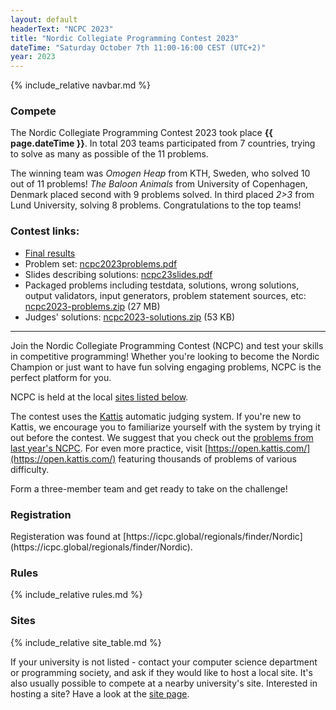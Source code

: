 ```yaml
---
layout: default
headerText: "NCPC 2023"
title: "Nordic Collegiate Programming Contest 2023"
dateTime: "Saturday October 7th 11:00-16:00 CEST (UTC+2)"
year: 2023
---
```

{% include_relative navbar.md %}

<div class="bar">
  <h3>Compete</h3>
</div>

The Nordic Collegiate Programming Contest 2023 took place <b>{{ page.dateTime }}</b>. In total 203 teams participated from 7 countries, trying to solve as many as possible of the 11 problems.

The winning team was _Omogen Heap_ from KTH, Sweden, who solved 10 out of 11 problems! _The Baloon Animals_ from University of Copenhagen, Denmark placed second with 9 problems solved. In third placed _2>3_ from Lund University, solving 8 problems. Congratulations to the top teams!

### Contest links:
- [Final results](https://ncpc23.kattis.com/standings)
- Problem set: [ncpc2023problems.pdf](https://github.com/icpc/ncpc-web/releases/download/ncpc2023-data/ncpc2023problems.pdf)
- Slides describing solutions: [ncpc23slides.pdf](https://github.com/icpc/ncpc-web/releases/download/ncpc2023-data/ncpc23slides.pdf)
- Packaged problems including testdata, solutions, wrong solutions, output validators, input generators, problem statement sources, etc: [ncpc2023-problems.zip](https://github.com/icpc/ncpc-web/releases/download/ncpc2023-data/ncpc2023-problems.zip) (27 MB)
- Judges' solutions: [ncpc2023-solutions.zip](https://github.com/icpc/ncpc-web/releases/download/ncpc2023-data/ncpc2023-solutions.zip) (53 KB)

---

Join the Nordic Collegiate Programming Contest (NCPC) and test your skills in competitive programming! Whether you're looking to become the Nordic Champion or just want to have fun solving engaging problems, NCPC is the perfect platform for you.

NCPC is held at the local [sites listed below](#sites).

The contest uses the [Kattis](https://kattis.com) automatic judging system. If you're new to Kattis, we encourage you to familiarize yourself with the system by trying it out before the contest. We suggest that you check out the [problems from last year's NCPC](https://ncpc22.kattis.com/problems). For even more practice, visit [https://open.kattis.com/](https://open.kattis.com/) featuring thousands of problems of various difficulty.

Form a three-member team and get ready to take on the challenge!

<div class="bar">
  <a name="registration"></a>
  <h3>Registration</h3>
</div>
Registeration was found at [https://icpc.global/regionals/finder/Nordic](https://icpc.global/regionals/finder/Nordic).

<div class="bar">
  <a name="rules"></a>
  <h3>Rules</h3>
</div>

{% include_relative rules.md %}


<div class="bar">
  <a name="sites"></a>
  <h3>Sites</h3>
</div>

{% include_relative site_table.md %}

If your university is not listed - contact your computer science department or programming society, and ask if they would like to host a local site. It's also usually possible to compete at a nearby university's site. Interested in hosting a site? Have a look at the [site page](/ncpc2023/sites).
